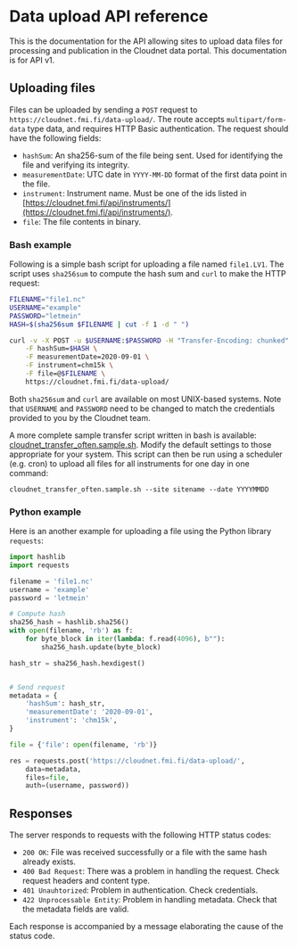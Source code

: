 # Data upload API reference

This is the documentation for the API allowing sites to upload data files for processing and
publication in the Cloudnet data portal. This documentation is for API v1.

## Uploading files

Files can be uploaded by sending a `POST` request to `https://cloudnet.fmi.fi/data-upload/`.
The route accepts `multipart/form-data` type data, and requires HTTP Basic authentication.
The request should have the following fields:

- `hashSum`: An sha256-sum of the file being sent. Used for identifying the file and verifying its integrity.
- `measurementDate`: UTC date in `YYYY-MM-DD` format of the first data point in the file.
- `instrument`: Instrument name. Must be one of the ids listed in [https://cloudnet.fmi.fi/api/instruments/](https://cloudnet.fmi.fi/api/instruments/).
- `file`: The file contents in binary.

### Bash example
Following is a simple bash script for uploading a file named `file1.LV1`.
The script uses `sha256sum` to compute the hash sum and `curl` to make the HTTP request:

```bash
FILENAME="file1.nc"
USERNAME="example"
PASSWORD="letmein"
HASH=$(sha256sum $FILENAME | cut -f 1 -d " ")

curl -v -X POST -u $USERNAME:$PASSWORD -H "Transfer-Encoding: chunked" \
    -F hashSum=$HASH \
    -F measurementDate=2020-09-01 \
    -F instrument=chm15k \
    -F file=@$FILENAME \
    https://cloudnet.fmi.fi/data-upload/
```

Both `sha256sum` and `curl` are available on most UNIX-based systems.
Note that `USERNAME` and `PASSWORD` need to be changed to match the credentials provided to you by the
Cloudnet team.

A more complete sample transfer script written in bash is available: [cloudnet_transfer_often.sample.sh](cloudnet_transfer_often.sample.sh).
Modify the default settings to those appropriate for your system. This script can then be run using a 
scheduler (e.g. cron) to upload all files for all instruments for one day in one command:

    cloudnet_transfer_often.sample.sh --site sitename --date YYYYMMDD


### Python example
Here is an another example for uploading a file using the Python library `requests`:

```python
import hashlib
import requests

filename = 'file1.nc'
username = 'example'
password = 'letmein'

# Compute hash
sha256_hash = hashlib.sha256()
with open(filename, 'rb') as f:
    for byte_block in iter(lambda: f.read(4096), b""):
        sha256_hash.update(byte_block)

hash_str = sha256_hash.hexdigest()


# Send request
metadata = {
    'hashSum': hash_str,
    'measurementDate': '2020-09-01',
    'instrument': 'chm15k',
}

file = {'file': open(filename, 'rb')}

res = requests.post('https://cloudnet.fmi.fi/data-upload/',
    data=metadata,
    files=file,
    auth=(username, password))
```

## Responses

The server responds to requests with the following HTTP status codes:

- `200 OK`: File was received successfully or a file with the same hash already exists.
- `400 Bad Request`: There was a problem in handling the request. Check request headers and content type.
- `401 Unauhtorized`: Problem in authentication. Check credentials.
- `422 Unprocessable Entity`: Problem in handling metadata. Check that the metadata fields are valid.

Each response is accompanied by a message elaborating the cause of the status code.
